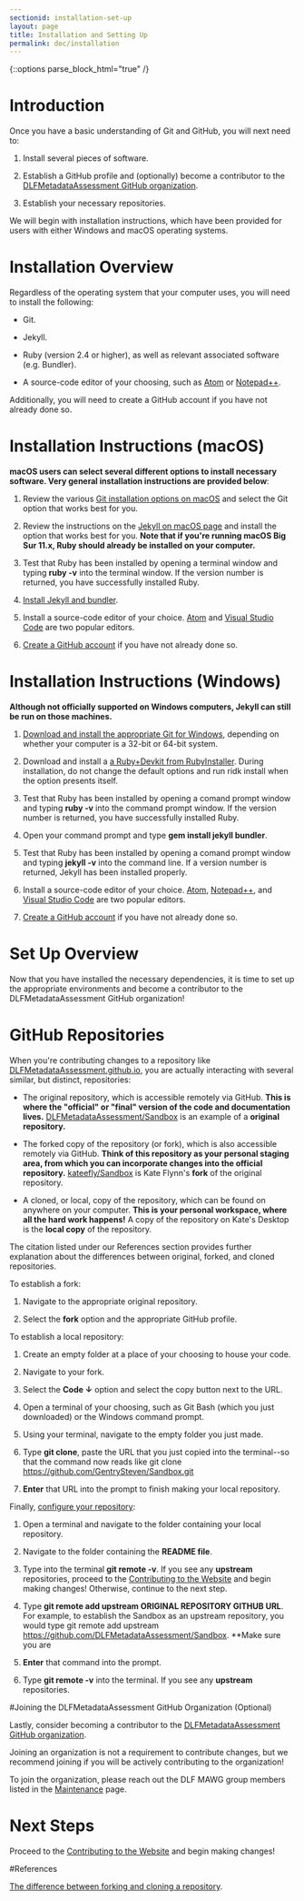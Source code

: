 ```yaml
---
sectionid: installation-set-up
layout: page
title: Installation and Setting Up
permalink: doc/installation
---
```


{::options parse_block_html="true" /}

# Introduction

Once you have a basic understanding of Git and GitHub, you will next need to:

1. Install several pieces of software.

2. Establish a GitHub profile and (optionally) become a contributor to the [DLFMetadataAssessment GitHub organization](https://github.com/DLFMetadataAssessment). 

3. Establish your necessary repositories.

We will begin with installation instructions, which have been provided for users with either Windows and macOS operating systems.

# Installation Overview

Regardless of the operating system that your computer uses, you will need to install the following:

- Git.

- Jekyll.

- Ruby (version 2.4 or higher), as well as relevant associated software (e.g. Bundler). 

- A source-code editor of your choosing, such as [Atom](https://atom.io/) or [Notepad++](https://notepad-plus-plus.org/).

Additionally, you will need to create a GitHub account if you have not already done so. 

# Installation Instructions (macOS)

**macOS users can select several different options to install necessary software. Very general installation instructions are provided below**:

1. Review the various [Git installation options on macOS](https://git-scm.com/download/mac) and select the Git option that works best for you. 

2. Review the instructions on the [Jekyll on macOS page](https://jekyllrb.com/docs/installation/macos/) and install the option that works best for you. **Note that if you're running macOS Big Sur 11.x, Ruby should already be installed on your computer.**

3. Test that Ruby has been installed by opening a terminal window and typing **ruby -v** into the terminal window. If the version number is returned, you have successfully installed Ruby.

4. [Install Jekyll and bundler](https://jekyllrb.com/docs/installation/macos/#install-jekyll). 

5. Install a source-code editor of your choice. [Atom](https://atom.io/) and [Visual Studio Code](https://code.visualstudio.com/) are two popular editors.

6. [Create a GitHub account](https://github.com/join) if you have not already done so. 

# Installation Instructions (Windows)

**Although not officially supported on Windows computers, Jekyll can still be run on those machines.**

1. [Download and install the appropriate Git for Windows](https://git-scm.com/download/win), depending on whether your computer is a 32-bit or 64-bit system.

2. Download and install a [a Ruby+Devkit from RubyInstaller](https://rubyinstaller.org/). During installation, do not change the default options and run ridk install when the option presents itself.

3. Test that Ruby has been installed by opening a comand prompt window and typing **ruby -v** into the command prompt window. If the version number is returned, you have successfully installed Ruby.

4. Open your command prompt and type **gem install jekyll bundler**. 

5. Test that Ruby has been installed by opening a comand prompt window and typing **jekyll -v** into the command line. If a version number is returned, Jekyll has been installed properly.

6. Install a source-code editor of your choice. [Atom](https://atom.io/), [Notepad++](https://notepad-plus-plus.org/), and [Visual Studio Code](https://code.visualstudio.com/) are two popular editors.

7. [Create a GitHub account](https://github.com/join) if you have not already done so. 

# Set Up Overview

Now that you have installed the necessary dependencies, it is time to set up the appropriate environments and become a contributor to the DLFMetadataAssessment GitHub organization!

# GitHub Repositories

When you're contributing changes to a repository like [DLFMetadataAssessment.github.io](https://github.com/DLFMetadataAssessment/DLFMetadataAssessment.github.io), you are actually interacting with several similar, but distinct, repositories:

- The original repository, which is accessible remotely via GitHub. **This is where the "official" or "final" version of the code and documentation lives.** [DLFMetadataAssessment/Sandbox](https://github.com/DLFMetadataAssessment/Sandbox) is an example of a **original repository.**

- The forked copy of the repository (or fork), which is also accessible remotely via GitHub. **Think of this repository as your personal staging area, from which you can incorporate changes into the official repository.** [kateefly/Sandbox](https://github.com/kateefly/Sandbox) is Kate Flynn's **fork** of the original repository.

- A cloned, or local, copy of the repository, which can be found on anywhere on your computer. **This is your personal workspace, where all the hard work happens!** A copy of the repository on Kate's Desktop is the **local copy** of the repository. 

The citation listed under our References section provides further explanation about the differences between original, forked, and cloned repositories. 

To establish a fork:

1. Navigate to the appropriate original repository.

2. Select the **fork** option and the appropriate GitHub profile.

To establish a local repository:

1. Create an empty folder at a place of your choosing to house your code.

2. Navigate to your fork.

3. Select the **Code ↓** option and select the copy button next to the URL.

4. Open a terminal of your choosing, such as Git Bash (which you just downloaded) or the Windows command prompt.

5. Using your terminal, navigate to the empty folder you just made.

6. Type **git clone**, paste the URL that you just copied into the terminal--so that the command now reads like git clone https://github.com/GentrySteven/Sandbox.git

7. **Enter** that URL into the prompt to finish making your local repository. 

Finally, [configure your repository](https://docs.github.com/en/github/collaborating-with-pull-requests/working-with-forks/configuring-a-remote-for-a-fork):

1. Open a terminal and navigate to the folder containing your local repository.

2. Navigate to the folder containing the **README file**.

3. Type into the terminal **git remote -v**. If you see any **upstream** repositories, proceed to the [Contributing to the Website](contributing-to-site) and begin making changes! Otherwise, continue to the next step.

4. Type **git remote add upstream ORIGINAL REPOSITORY GITHUB URL**. For example, to establish the Sandbox as an upstream repository, you would type git remote add upstream https://github.com/DLFMetadataAssessment/Sandbox. **Make sure you are 

5. **Enter** that command into the prompt.

6. Type **git remote -v** into the terminal. If you see any **upstream** repositories.

#Joining the DLFMetadataAssessment GitHub Organization (Optional)

Lastly, consider becoming a contributor to the [DLFMetadataAssessment GitHub organization](https://github.com/DLFMetadataAssessment). 

Joining an organization is not a requirement to contribute changes, but we recommend joining if you will be actively contributing to the organization!

To join the organization, please reach out the DLF MAWG group members listed in the [Maintenance](maintenance) page.

# Next Steps 

Proceed to the [Contributing to the Website](contributing-to-site) and begin making changes!

#References

[The difference between forking and cloning a repository](https://github.community/t/the-difference-between-forking-and-cloning-a-repository/10189).